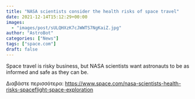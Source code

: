 ```yaml
---
title: "NASA scientists consider the health risks of space travel"
date: 2021-12-14T15:12:29+00:00
images:
  - "images/post/sULQHXzK7cJWWTS7NgKaiZ.jpg"
author: "AstroBot"
categories: ["News"]
tags: ["space.com"]
draft: false
---
```


Space travel is risky business, but NASA scientists want astronauts to be as informed and safe as they can be. 

Διαβάστε περισσότερα: https://www.space.com/nasa-scientists-health-risks-spaceflight-space-exploration

